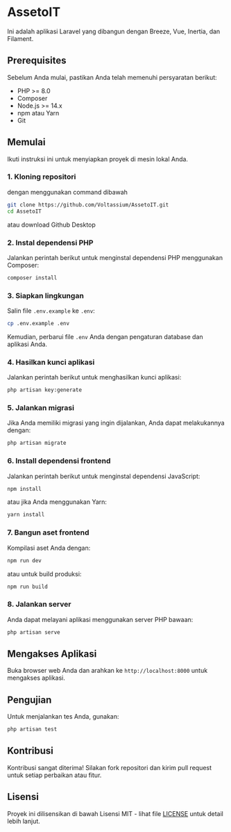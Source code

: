 # AssetoIT 

Ini adalah aplikasi Laravel yang dibangun dengan Breeze, Vue, Inertia, dan Filament.

## Prerequisites
Sebelum Anda mulai, pastikan Anda telah memenuhi persyaratan berikut:

- PHP >= 8.0
- Composer
- Node.js >= 14.x
- npm atau Yarn
- Git

## Memulai
Ikuti instruksi ini untuk menyiapkan proyek di mesin lokal Anda.

### 1. Kloning repositori

dengan menggunakan command dibawah
```bash
git clone https://github.com/Voltassium/AssetoIT.git
cd AssetoIT
```

atau download Github Desktop

### 2. Instal dependensi PHP

Jalankan perintah berikut untuk menginstal dependensi PHP menggunakan Composer:

```bash
composer install
```

### 3. Siapkan lingkungan

Salin file `.env.example` ke `.env`:

```bash
cp .env.example .env
```

Kemudian, perbarui file `.env` Anda dengan pengaturan database dan aplikasi Anda.

### 4. Hasilkan kunci aplikasi

Jalankan perintah berikut untuk menghasilkan kunci aplikasi:

```bash
php artisan key:generate
```

### 5. Jalankan migrasi

Jika Anda memiliki migrasi yang ingin dijalankan, Anda dapat melakukannya dengan:

```bash
php artisan migrate
```

### 6. Install dependensi frontend

Jalankan perintah berikut untuk menginstal dependensi JavaScript:

```bash
npm install
```
atau jika Anda menggunakan Yarn:

```bash
yarn install
```

### 7. Bangun aset frontend

Kompilasi aset Anda dengan:

```bash
npm run dev
```
atau untuk build produksi:

```bash
npm run build
```

### 8. Jalankan server

Anda dapat melayani aplikasi menggunakan server PHP bawaan:

```bash
php artisan serve
```

## Mengakses Aplikasi

Buka browser web Anda dan arahkan ke `http://localhost:8000` untuk mengakses aplikasi.

## Pengujian

Untuk menjalankan tes Anda, gunakan:

```bash
php artisan test
```

## Kontribusi

Kontribusi sangat diterima! Silakan fork repositori dan kirim pull request untuk setiap perbaikan atau fitur.

## Lisensi

Proyek ini dilisensikan di bawah Lisensi MIT - lihat file [LICENSE](LICENSE) untuk detail lebih lanjut.

